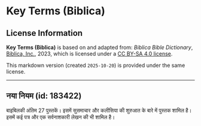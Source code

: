 # Key Terms (Biblica)

## License Information

**Key Terms (Biblica)** is based on and adapted from: _Biblica Bible Dictionary_, [Biblica, Inc.](https://www.biblica.com/), 2023, which is licensed under a [CC BY-SA 4.0 license](https://creativecommons.org/licenses/by-sa/4.0/legalcode.en).

This markdown version (created `2025-10-20`) is provided under the same license.



--------------------------------

## नया नियम (id: 183422)

बाइबिलकी अंतिम 27 पुस्तकें। इसमें सुसमाचार और कलीसिया की शुरुआत के बारे में पुस्तक शामिल है। इसमें कई पत्र और एक सर्वनाशकारी लेखन की भी शामिल है।


